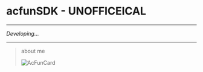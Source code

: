 # acfunSDK - **UNOFFICEICAL**
- - -

_Developing..._

- - -
>about me
> 
>![AcFunCard](https://discovery.sunness.dev/39088)
